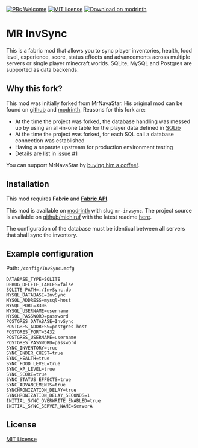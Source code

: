 [![PRs Welcome](https://img.shields.io/badge/PRs-welcome-brightgreen.svg?style=flat-square)](http://makeapullrequest.com)
[![MIT license](https://img.shields.io/badge/License-MIT-blue.svg)](https://lbesson.mit-license.org/)
[![Download on modrinth](https://github.com/modrinth/art/blob/main/Branding/Badge/badge-dark__184x72.png?raw=true)](https://modrinth.com/mod/mr-invsync)


# MR InvSync

This is a fabric mod that allows you to sync player inventories, health, food level, experience, score, status effects
and advancements across multiple servers or single player minecraft worlds.
SQLite, MySQL and Postgres are supported as data backends.


## Why this fork?

This mod was initially forked from MrNavaStar. His original mod can be found on 
[github](https://github.com/MrNavaStar/InvSync) and [modrinth](https://modrinth.com/mod/invsync).
Reasons for this fork are:

* At the time the project was forked, the database handling was messed up by using an all-in-one table for the player 
  data defined in [SQLib](https://github.com/MrNavaStar/SQLib)
* At the time the project was forked, for each SQL call a database connection was established
* Having a separate upstream for production environment testing
* Details are list in [issue #1](https://github.com/michiruf/MCInvSync/issues/1)

You can support MrNavaStar by [buying him a coffee!](https://ko-fi.com/mrnavastar).


## Installation

This mod requires **Fabric** and **[Fabric API](https://modrinth.com/mod/fabric-api)**.

This mod is available on [modrinth](https://modrinth.com/mod/mr-invsync) with slug `mr-invsync`.
The project source is available on [github/michiruf](https://github.com/michiruf/MCInvSync) with the latest
readme [here](https://github.com/michiruf/MCInvSync/blob/master/README.md).

The configuration of the database must be identical between all servers that shall sync the inventory.


## Example configuration

Path: `/config/InvSync.mcfg`

```properties
DATABASE_TYPE=SQLITE
DEBUG_DELETE_TABLES=false
SQLITE_PATH=./InvSync.db
MYSQL_DATABASE=InvSync
MYSQL_ADDRESS=mysql-host
MYSQL_PORT=3306
MYSQL_USERNAME=username
MYSQL_PASSWORD=password
POSTGRES_DATABASE=InvSync
POSTGRES_ADDRESS=postgres-host
POSTGRES_PORT=5432
POSTGRES_USERNAME=username
POSTGRES_PASSWORD=password
SYNC_INVENTORY=true
SYNC_ENDER_CHEST=true
SYNC_HEALTH=true
SYNC_FOOD_LEVEL=true
SYNC_XP_LEVEL=true
SYNC_SCORE=true
SYNC_STATUS_EFFECTS=true
SYNC_ADVANCEMENTS=true
SYNCHRONIZATION_DELAY=true
SYNCHRONIZATION_DELAY_SECONDS=1
INITIAL_SYNC_OVERWRITE_ENABLED=true
INITIAL_SYNC_SERVER_NAME=ServerA
```

## License

[MIT License](https://github.com/michiruf/MCInvSync/blob/master/LICENSE)
